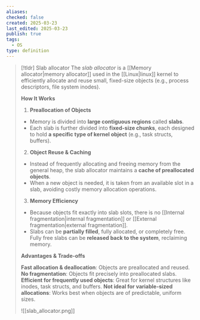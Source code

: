 ```yaml
---
aliases: 
checked: false
created: 2025-03-23
last_edited: 2025-03-23
publish: true
tags:
  - OS
type: definition
---
```

>[!tldr] Slab allocator
>The *slab allocator* is a [[Memory allocator|memory allocator]] used in the [[Linux|linux]] kernel to efficiently allocate and reuse small, fixed-size objects (e.g., process descriptors, file system inodes).
>
>**How It Works**
>
>1. **Preallocation of Objects**
> - Memory is divided into **large contiguous regions** called **slabs**.
> - Each slab is further divided into **fixed-size chunks**, each designed to hold **a specific type of kernel object** (e.g., task structs, buffers).
>2. **Object Reuse & Caching**
> - Instead of frequently allocating and freeing memory from the general heap, the slab allocator maintains a **cache of preallocated objects**.
> - When a new object is needed, it is taken from an available slot in a slab, avoiding costly memory allocation operations.
>3. **Memory Efficiency**
>- Because objects fit exactly into slab slots, there is no [[Internal fragmentation|internal fragmentation]] or [[External fragmentation|external fragmentation]].
> - Slabs can be **partially filled**, fully allocated, or completely free. Fully free slabs can be **released back to the system**, reclaiming memory.
>
>**Advantages & Trade-offs**
>
>**Fast allocation & deallocation**: Objects are preallocated and reused.  
>**No fragmentation**: Objects fit precisely into preallocated slabs.  
>**Efficient for frequently used objects**: Great for kernel structures like inodes, task structs, and buffers.
>**Not ideal for variable-sized allocations**: Works best when objects are of predictable, uniform sizes.
>
>![[slab_allocator.png]]

